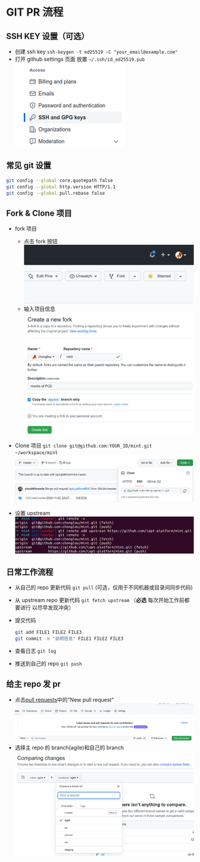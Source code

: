 # GIT PR 流程

## SSH KEY 设置（可选）

- 创建 ssh key `ssh-keygen -t ed25519 -C "your_email@example.com"`
- 打开 github settings 页面 放置 `~/.ssh/id_ed25519.pub`
  ![ssh-key.png](ssh-key.png)

## 常见 git 设置

```bash
git config --global core.quotepath false
git config --global http.version HTTP/1.1
git config --global pull.rebase false
```

## Fork & Clone 项目

- fork 项目

  - 点击 fork 按钮 ![1.png](fork/1.png)
  - 输入项目信息 ![2.png](fork/2.png)

- Clone 项目 `git clone git@github.com:YOUR_ID/mint.git ~/workspace/mint`
  ![clone.png](clone.png)
- 设置 upstream
  ![set upstream](set-upstream.png)

## 日常工作流程

- 从自己的 repo 更新代码 `git pull` (可选，仅用于不同机器或目录间同步代码)
- 从 upstream repo 更新代码 `git fetch upstream` （**必选** 每次开始工作前都要进行 以尽早发现冲突）
- 提交代码

  ```bash
  git add FILE1 FILE2 FILE3
  git commit -m "说明信息" FILE1 FILE2 FILE3
  ```

- 查看日志 `git log`
- 推送到自己的 repo `git push`

## 给主 repo 发 pr

- 点击[pull requests](https://github.com/iapt-platform/mint/pulls)中的"New pull request"
  ![new pr](pull-request/new.png)
- 选择主 repo 的 branch(agile)和自己的 branch
  ![comparing pr](pull-request/comparing.png)
